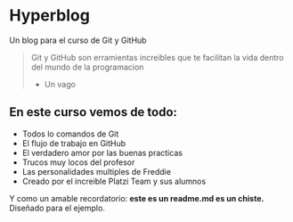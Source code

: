 # Hyperblog
Un blog para el curso de Git y GitHub
>Git y GitHub son erramientas increibles que te facilitan la vida dentro del mundo de la programacion
> - Un vago

## En este curso vemos de todo:
* Todos lo comandos de Git
* El flujo de trabajo en GitHub
* El verdadero amor por las buenas practicas
* Trucos muy locos del profesor
* Las personalidades multiples de Freddie
* Creado por el increible Platzi Team y sus alumnos

Y como un amable recordatorio: **este es un readme.md es un chiste.**  Diseñado para el ejemplo.